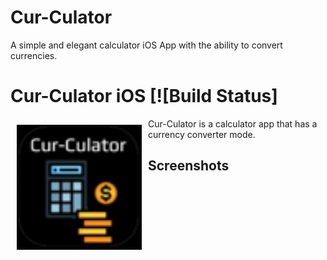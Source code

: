 # Cur-Culator
A simple and elegant calculator iOS App with the ability to convert currencies.

# Cur-Culator iOS [![Build Status]

<img src="/README/icon.png" align="left" width="200" hspace="10" vspace="10">

Cur-Culator is a calculator app that has a currency converter mode.  



## Screenshots
[<img src="" align="left" width="200" hspace="10" vspace="10">]()
[<img src="" align="center" width="200" hspace="10" vspace="10">]()

